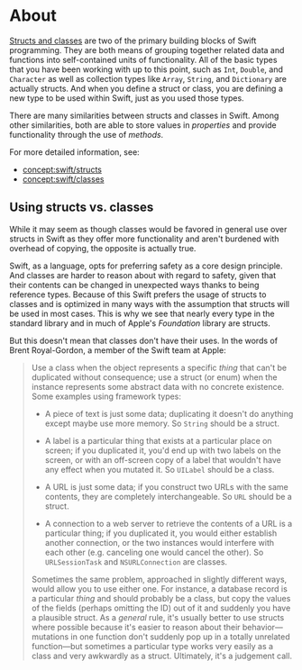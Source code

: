 # About

[Structs and classes][structs-and-classes] are two of the primary building blocks of Swift programming. They are both means of grouping together related data and functions into self-contained units of functionality. All of the basic types that you have been working with up to this point, such as `Int`, `Double`, and `Character` as well as collection types like `Array`, `String`, and `Dictionary` are actually structs. And when you define a struct or class, you are defining a new type to be used within Swift, just as you used those types.

There are many similarities between structs and classes in Swift. Among other similarities, both are able to store values in _properties_ and provide functionality through the use of _methods_.

For more detailed information, see:

- [concept:swift/structs]()
- [concept:swift/classes]()

## Using structs vs. classes

While it may seem as though classes would be favored in general use over structs in Swift as they offer more functionality and aren't burdened with overhead of copying, the opposite is actually true.

Swift, as a language, opts for preferring safety as a core design principle. And classes are harder to reason about with regard to safety, given that their contents can be changed in unexpected ways thanks to being reference types. Because of this Swift prefers the usage of structs to classes and is optimized in many ways with the assumption that structs will be used in most cases. This is why we see that nearly every type in the standard library and in much of Apple's _Foundation_ library are structs.

But this doesn't mean that classes don't have their uses. In the words of Brent Royal-Gordon, a member of the Swift team at Apple:

> Use a class when the object represents a specific _thing_ that can't be duplicated without consequence; use a struct (or enum) when the instance represents some abstract data with no concrete existence. Some examples using framework types:
>
> - A piece of text is just some data; duplicating it doesn't do anything except maybe use more memory. So `String` should be a struct.
>
> - A label is a particular thing that exists at a particular place on screen; if you duplicated it, you'd end up with two labels on the screen, or with an off-screen copy of a label that wouldn't have any effect when you mutated it. So `UILabel` should be a class.
>
> - A URL is just some data; if you construct two URLs with the same contents, they are completely interchangeable. So `URL` should be a struct.
>
> - A connection to a web server to retrieve the contents of a URL is a particular thing; if you duplicated it, you would either establish another connection, or the two instances would interfere with each other (e.g. canceling one would cancel the other). So `URLSessionTask` and `NSURLConnection` are classes.
>
> Sometimes the same problem, approached in slightly different ways, would allow you to use either one. For instance, a database record is a particular _thing_ and should probably be a class, but copy the values of the fields (perhaps omitting the ID) out of it and suddenly you have a plausible struct. As a _general_ rule, it's usually better to use structs where possible because it's easier to reason about their behavior—mutations in one function don't suddenly pop up in a totally unrelated function—but sometimes a particular type works very easily as a class and very awkwardly as a struct. Ultimately, it's a judgement call.

[structs-and-classes]: https://docs.swift.org/swift-book/LanguageGuide/ClassesAndStructures.html
